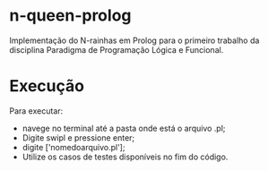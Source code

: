 # n-queen-prolog
Implementação do N-rainhas em Prolog para o primeiro trabalho da disciplina Paradigma de Programação Lógica e Funcional.
# Execução
Para executar:
- navege no terminal até a pasta onde está o arquivo .pl;
- Digite swipl e pressione enter;
- digite ['nomedoarquivo.pl'];
- Utilize os casos de testes disponíveis no fim do código.

